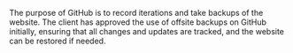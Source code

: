 The purpose of GitHub is to record iterations and take backups of the website. The client has approved the use of offsite backups on GitHub initially, ensuring that all changes and updates are tracked, and the website can be restored if needed.
